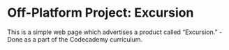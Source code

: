# Off-Platform Project: Excursion
This is a simple web page which advertises a product called “Excursion.” - Done as a part of the Codecademy curriculum.
